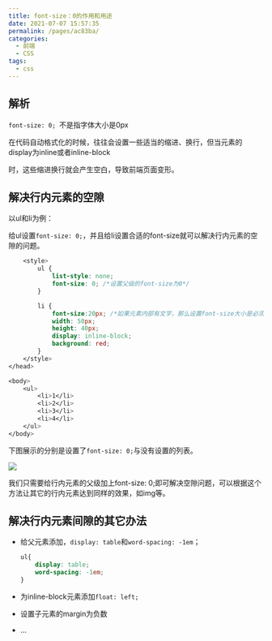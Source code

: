 ```yaml
---
title: font-size：0的作用和用途
date: 2021-07-07 15:57:35
permalink: /pages/ac83ba/
categories:
  - 前端
  - CSS
tags:
  - css
---
```

## 解析

`font-size: 0; `不是指字体大小是0px

在代码自动格式化的时候，往往会设置一些适当的缩进、换行，但当元素的display为inline或者inline-block

时，这些缩进换行就会产生空白，导致前端页面变形。

<!-- more -->

## 解决行内元素的空隙

以ul和li为例：

给ul设置`font-size: 0;`，并且给li设置合适的font-size就可以解决行内元素的空隙的问题。

```css
    <style>
        ul {
            list-style: none;
            font-size: 0; /*设置父级的font-size为0*/
        }

        li {
            font-size:20px; /*如果元素内部有文字，那么设置font-size大小是必须的，否则会不展示文字内容*/
            width: 50px;
            height: 40px;
            display: inline-block;
            background: red;
        }
    </style>
</head>

<body>
    <ul>
        <li>1</li>
        <li>2</li>
        <li>3</li>
        <li>4</li>
    </ul>
</body>
```

下图展示的分别是设置了`font-size: 0;`与没有设置的列表。

<img src="/blog/images/072.png" style="display:inline-block;" />


我们只需要给行内元素的父级加上font-size: 0;即可解决空隙问题，可以根据这个方法让其它的行内元素达到同样的效果，如img等。

## 解决行内元素间隙的其它办法

* 给父元素添加，`display: table`和`word-spacing: -1em`；

  ```css
  ul{
      display: table;
      word-spacing: -1em;
  }
  ```

* 为inline-block元素添加`float: left;`

* 设置子元素的margin为负数
* ...

